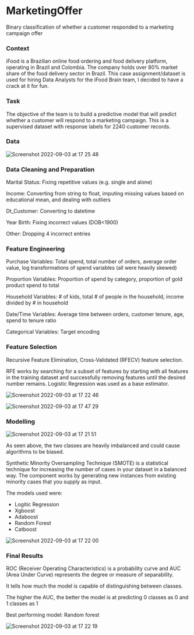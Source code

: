 # MarketingOffer
Binary classification of whether a customer responded to a marketing campaign offer

### Context

iFood is a Brazilian online food ordering and food delivery platform, operating in Brazil and Colombia. The company holds over 80% market share of the food delivery sector in Brazil. This case assignment/dataset is used for hiring Data Analysts for the iFood Brain team, I decided to have a crack at it for fun.

### Task

The objective of the team is to build a predictive model that will predict whether a customer will respond to a marketing campaign. This is a supervised dataset with response labels for 2240 customer records.

### Data

![Screenshot 2022-09-03 at 17 25 48](https://user-images.githubusercontent.com/56136026/188279679-5b4c11c6-09b5-4479-8afe-fe1310ee84d0.png)

### Data Cleaning and Preparation 

Marital Status: Fixing repetitive values (e.g. single and alone)

Income: Converting from string to float, imputing missing values based on educational mean, and dealing with outliers

Dt_Customer: Converting to datetime

Year Birth: Fixing incorrect values (DOB<1900)

Other: Dropping 4 incorrect entries

### Feature Engineering

Purchase Variables: Total spend, total number of orders, average order value, log transformations of spend variables (all were heavily skewed)

Proportion Variables: Proportion of spend by category, proportion of gold product spend to total

Household Variables: # of kids, total # of people in the household, income divided by # in household

Date/Time Variables: Average time between orders, customer tenure, age, spend to tenure ratio

Categorical Variables: Target encoding 

### Feature Selection

Recursive Feature Elimination, Cross-Validated (RFECV) feature selection. 

RFE works by searching for a subset of features by starting with all features in the training dataset and successfully removing features until the desired number remains. Logistic Regression was used as a base estimator.

![Screenshot 2022-09-03 at 17 22 46](https://user-images.githubusercontent.com/56136026/188279701-1839b572-9d8c-4c9d-b138-746ba0d86c67.png)

![Screenshot 2022-09-03 at 17 47 29](https://user-images.githubusercontent.com/56136026/188280426-0f47b851-2ee3-459a-9b17-4acd8f878a58.png)

### Modelling 

![Screenshot 2022-09-03 at 17 21 51](https://user-images.githubusercontent.com/56136026/188279743-bf41f08d-0159-4497-be95-32d601f53f21.png)

As seen above, the two classes are heavily imbalanced and could cause algorithms to be biased.

Synthetic Minority Oversampling Technique (SMOTE) is a statistical technique for increasing the number of cases in your dataset in a balanced way. The component works by generating new instances from existing minority cases that you supply as input.

The models used were:
- Logitic Regression
- Xgboost
- Adaboost
- Random Forest
- Catboost


![Screenshot 2022-09-03 at 17 22 00](https://user-images.githubusercontent.com/56136026/188279754-1546f9cd-2a57-40e9-b6dd-87d79f04ec40.png)



### Final Results

ROC (Receiver Operating Characteristics) is a probability curve and AUC (Area Under Curve) represents the degree or measure of separability.

It tells how much the model is capable of distinguishing between classes.

The higher the AUC, the better the model is at predicting 0 classes as 0 and 1 classes as 1

Best performing model: Random forest

![Screenshot 2022-09-03 at 17 22 19](https://user-images.githubusercontent.com/56136026/188279730-4fce8695-c3ed-4026-8e07-8d1bfd0c7a98.png)




